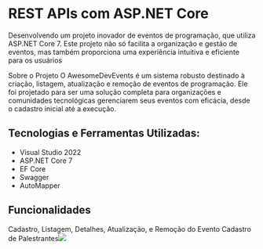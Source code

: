 # REST APIs com ASP.NET Core

 Desenvolvendo um projeto inovador de eventos de programação, que utiliza ASP.NET Core 7. Este projeto não só facilita a organização e gestão de eventos, mas também proporciona uma experiência intuitiva e eficiente para os usuários

Sobre o Projeto O AwesomeDevEvents é um sistema robusto destinado à criação, listagem, atualização e remoção de eventos de programação. Ele foi projetado para ser uma solução completa para organizações e comunidades tecnológicas gerenciarem seus eventos com eficácia, desde o cadastro inicial até a execução.

## Tecnologias e Ferramentas Utilizadas:
* Visual Studio 2022 
* ASP.NET Core 7 
* EF Core 
* Swagger 
* AutoMapper 

## Funcionalidades 
Cadastro, Listagem, Detalhes, Atualização, e Remoção do Evento Cadastro de Palestrantes![](Aspose.Words.dc3a4872-f428-49ac-ab68-e4142a9824c5.003.png)
